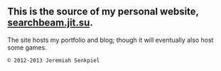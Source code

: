 ## This is the source of my personal website, [searchbeam.jit.su](https://searchbeam.jit.su/).

The site hosts my portfolio and blog; though it will eventually also host some games.

`© 2012-2013 Jeremiah Senkpiel`